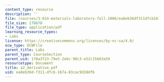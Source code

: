 ```yaml
---
content_type: resource
description: ''
file: /courses/3-014-materials-laboratory-fall-2006/ea8eb36df311dfcb167a83cac9d28dfb_a2_derivative.pdf
file_size: 178678
file_type: application/pdf
learning_resource_types:
- Labs
license: https://creativecommons.org/licenses/by-nc-sa/4.0/
ocw_type: OCWFile
parent_title: Labs
parent_type: CourseSection
parent_uid: 178a3f23-79e5-2e6c-90c3-e52c15603a59
resourcetype: Document
title: a2_derivative.pdf
uid: ea8eb36d-f311-dfcb-167a-83cac9d28dfb
---
```

